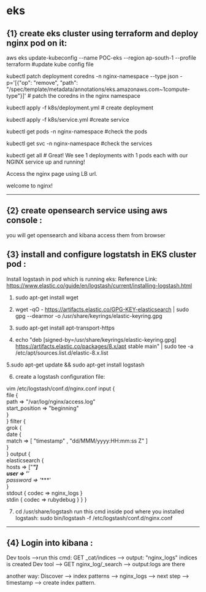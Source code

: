 # eks

{1} create eks cluster using terraform and deploy nginx pod on it:
-------------------------------------------------------------------

aws eks update-kubeconfig --name POC-eks --region ap-south-1 --profile terraform #update kube config file


kubectl patch deployment coredns -n nginx-namespace --type json -p='[{"op": "remove", "path": "/spec/template/metadata/annotations/eks.amazonaws.com~1compute-type"}]' # patch the coredns in the nginx namespace

kubectl apply -f k8s/deployment.yml # create deployment

kubectl apply -f k8s/service.yml #create service

kubectl get pods -n nginx-namespace #check the pods

kubectl get svc -n nginx-namespace #check the services

kubectl get all  # Great! We see 1 deployments with 1 pods each with our NGINX service up and running!

Access the nginx page using LB url.

welcome to nginx!

----------------------------------------------------------------------------------------------
{2} create opensearch service using aws console :
------------------------------------------------------------------------------------------
you will get opensearch and kibana
access them from browser

{3} install and configure logstatsh in EKS cluster pod :
--------------------------------------------------------

Install logstash in pod which is running eks:
Reference Link: https://www.elastic.co/guide/en/logstash/current/installing-logstash.html

1. sudo apt-get install wget

2. wget -qO - https://artifacts.elastic.co/GPG-KEY-elasticsearch | sudo gpg --dearmor -o /usr/share/keyrings/elastic-keyring.gpg

3. sudo apt-get install apt-transport-https

4. echo "deb [signed-by=/usr/share/keyrings/elastic-keyring.gpg] https://artifacts.elastic.co/packages/8.x/apt stable main" | sudo tee -a /etc/apt/sources.list.d/elastic-8.x.list

5.sudo apt-get update && sudo apt-get install logstash

6. create a logstash configuration file:
   
  vim  /etc/logstash/conf.d/nginx.conf
input {  
file {  
path => "/var/log/nginx/access.log"  
start_position => "beginning"  
}  
}
filter {  
grok {  
date {  
match => [ "timestamp" , "dd/MMM/yyyy:HH:mm:ss Z" ]  
}  
}
output {  
elasticsearch {  
hosts => ["***"]  
user => '****'  
password => '****'  
}  
stdout { codec => nginx_logs }  
stdin { codec => rubydebug }
}
}


7. cd /usr/share/logstash
run this cmd inside pod where you installed logstash:
sudo bin/logstash -f /etc/logstash/conf.d/nginx.conf

--------------------------------------------------------

{4} Login into kibana :
---------------------
Dev tools -->run this cmd: GET _cat/indices --> output: "nginx_logs" indices is created
Dev tool --> GET nginx_log/_search --> output:logs are there

another way:
Discover --> index patterns --> nginx_logs --> next step --> timestamp --> create index pattern.
